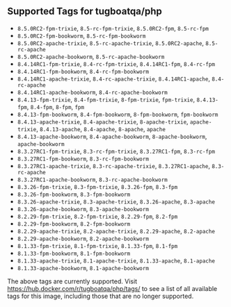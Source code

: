 ## Supported Tags for tugboatqa/php

* `8.5.0RC2-fpm-trixie`, `8.5-rc-fpm-trixie`, `8.5.0RC2-fpm`, `8.5-rc-fpm`
* `8.5.0RC2-fpm-bookworm`, `8.5-rc-fpm-bookworm`
* `8.5.0RC2-apache-trixie`, `8.5-rc-apache-trixie`, `8.5.0RC2-apache`, `8.5-rc-apache`
* `8.5.0RC2-apache-bookworm`, `8.5-rc-apache-bookworm`
* `8.4.14RC1-fpm-trixie`, `8.4-rc-fpm-trixie`, `8.4.14RC1-fpm`, `8.4-rc-fpm`
* `8.4.14RC1-fpm-bookworm`, `8.4-rc-fpm-bookworm`
* `8.4.14RC1-apache-trixie`, `8.4-rc-apache-trixie`, `8.4.14RC1-apache`, `8.4-rc-apache`
* `8.4.14RC1-apache-bookworm`, `8.4-rc-apache-bookworm`
* `8.4.13-fpm-trixie`, `8.4-fpm-trixie`, `8-fpm-trixie`, `fpm-trixie`, `8.4.13-fpm`, `8.4-fpm`, `8-fpm`, `fpm`
* `8.4.13-fpm-bookworm`, `8.4-fpm-bookworm`, `8-fpm-bookworm`, `fpm-bookworm`
* `8.4.13-apache-trixie`, `8.4-apache-trixie`, `8-apache-trixie`, `apache-trixie`, `8.4.13-apache`, `8.4-apache`, `8-apache`, `apache`
* `8.4.13-apache-bookworm`, `8.4-apache-bookworm`, `8-apache-bookworm`, `apache-bookworm`
* `8.3.27RC1-fpm-trixie`, `8.3-rc-fpm-trixie`, `8.3.27RC1-fpm`, `8.3-rc-fpm`
* `8.3.27RC1-fpm-bookworm`, `8.3-rc-fpm-bookworm`
* `8.3.27RC1-apache-trixie`, `8.3-rc-apache-trixie`, `8.3.27RC1-apache`, `8.3-rc-apache`
* `8.3.27RC1-apache-bookworm`, `8.3-rc-apache-bookworm`
* `8.3.26-fpm-trixie`, `8.3-fpm-trixie`, `8.3.26-fpm`, `8.3-fpm`
* `8.3.26-fpm-bookworm`, `8.3-fpm-bookworm`
* `8.3.26-apache-trixie`, `8.3-apache-trixie`, `8.3.26-apache`, `8.3-apache`
* `8.3.26-apache-bookworm`, `8.3-apache-bookworm`
* `8.2.29-fpm-trixie`, `8.2-fpm-trixie`, `8.2.29-fpm`, `8.2-fpm`
* `8.2.29-fpm-bookworm`, `8.2-fpm-bookworm`
* `8.2.29-apache-trixie`, `8.2-apache-trixie`, `8.2.29-apache`, `8.2-apache`
* `8.2.29-apache-bookworm`, `8.2-apache-bookworm`
* `8.1.33-fpm-trixie`, `8.1-fpm-trixie`, `8.1.33-fpm`, `8.1-fpm`
* `8.1.33-fpm-bookworm`, `8.1-fpm-bookworm`
* `8.1.33-apache-trixie`, `8.1-apache-trixie`, `8.1.33-apache`, `8.1-apache`
* `8.1.33-apache-bookworm`, `8.1-apache-bookworm`

The above tags are currently supported. Visit https://hub.docker.com/r/tugboatqa/php/tags/ to see a list of all available tags for this image, including those that are no longer supported.
